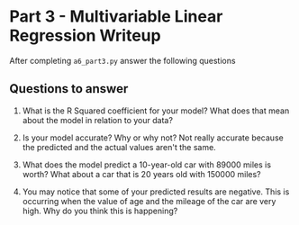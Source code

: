 # Part 3 - Multivariable Linear Regression Writeup

After completing `a6_part3.py` answer the following questions

## Questions to answer

1. What is the R Squared coefficient for your model? What does that mean about the model in relation to your data?

2. Is your model accurate? Why or why not?
    Not really accurate because the predicted and the actual values aren't the same. 
3. What does the model predict a 10-year-old car with 89000 miles is worth? What about a car that is 20 years old with 150000 miles?

4. You may notice that some of your predicted results are negative. This is occurring when the value of age and the mileage of the car are very high. Why do you think this is happening?